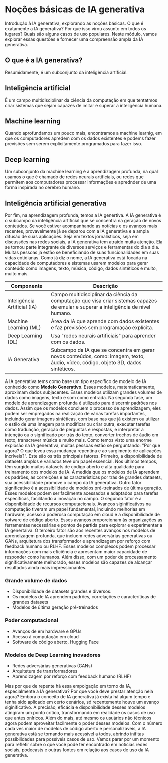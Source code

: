 # Noções básicas de IA generativa

Introdução à IA generativa, explorando as noções básicas. O que é exatamente a IA generativa? Por que isso virou assunto em todos os lugares? Quais são alguns casos de uso populares. Neste módulo, vamos explorar essas questões e fornecer uma compreensão ampla da IA generativa.

## O que é a IA generativa?

Resumidamente, é um subconjunto da inteligência artificial.

## Inteligência artificial

É um campo multidisciplinar da ciência da computação em que tentatmos criar sistemas que sejam capazes de imitar e superar a inteligência humana.

## Machine learning

Quando aprofundamos um pouco mais, encontramos a machine learnig, em que os computadores apredem com os dados existentes e podems fazer previsões sem serem explicitamente programados para fazer isso.

## Deep learning

Um subconjunto da machine learning é a aprendizagem profunda, na qual usamos o que é chamado de redes neurais artificiais, ou redes que permitem aos computadores processar informações e aprednder de uma forma inspirada no cérebro humano.

## Inteligência artificial generativa

Por fim, na aprendizagem profunda, temos a IA genertiva. A IA generativa é o subcampo da inteligência artificial que se concentra na geração de novos conteúdos. Se você estiver acompanhando as notícias e os avanços mais recentes, provavelmente já se deparou com a IA generativa e a ampla difusão de suas aplicações. Seja em textos jornalísticos, seja em discussões nas redes sociais, a IA generativa tem atraído muita atenção. Ela se tornou parte integrante de diversos serviços e ferramentas do dia a dia. Muitas pessoas já estão se beneficiando de suas funcionalidades em suas vidas cotidianas. Como já diz o nome, a IA generativa está focada na capacidade de computadores e sistemas usarem modelos para gerar conteúdo como imagens, texto, música, código, dados sintéticos e muito, muito mais.

| Componente                   | Descrição                                                                                                                           |
|------------------------------|-------------------------------------------------------------------------------------------------------------------------------------|
| Inteligência Artificial (IA) | Campo multidisciplinar da ciência da computação que visa criar sistemas capazes de emular e superar a inteligência de nível humano. |
| Machine Learning (ML)        | Área da IA que aprende com dados existentes e faz previsões sem programação explícita.                                              |
| Deep Learning (DL)           | Usa "redes neurais artificiais" para aprender com os dados.                                                                         |
| IA Generativa                | Subcampo da IA que se concentra em gerar novos conteúdos, como: imagem, texto, áudio, vídeo, código, objeto 3D, dados sintéticos.   |

A IA generativa tems como base um tipo específico de modelo de IA conhecido como **Modelo Generativo**. Esses modelos, matematicamente, aproximam dados subjacentes. Esses modelos utilizam grandes volumes de dados como imagens, texto e som como entrada. Na segunda fase, um modelo de aprendizagem profunda é utilizado para discernir padrões nos dados. Assim que os modelos concluem o processo de aprendizagem, eles podem ser empregados na realização de várias tarefas importantes, incluindo gerar imagens sintéticas, com base nas que já existem ou utilizar o estilo de uma imagem para modificar ou criar outra, executar tarefas como traduação, geração de perguntas e respostas, e interpretar a intenção ou o significado por trás do texto, converter trechos de áudio em texto, transcrever música e muito mais. Como temos visto uma enorme explosão na IA generativa, muitas pessoas estão se perguntando: "Por que agora? O que levou essa mudança repentina e ao surgimento de aplicações incríveis?".  Este são os três principais fatores. Primeiro, a disponibilidade de datasets amplos e variados teve um papel essencial. Nos últimos tempos, têm surgido muitos datasets de código aberto e alta qualidade para treinamento dos modelos de IA. À medida que os modelos de IA aprendem os padrões, as correlções e as características por trás de grandes datasets, sua acessibilidade promove o campo da IA generativa. Outro fator significativo é a acessibilidade de modelos pré-treinados de última geração. Esses modelos podem ser facilmente acessados e adaptados para tarefas específicas, facilitando a inovação no campo. O segundo fator é a disponibiidade de recursos computacionais. Avanços siginificativos na computação tiveram um papel fundamental, incluindo melhorias em hardware, acesso à poderosa computação em cloud e a disponibilidade de sotware de código aberto. Esses avanços proporcionam às organizações as ferramentas necessárias e pontos de partida para explorar e experimentar a IA genertaiva. O terceiro fator são aos recentes avanços nos modelos de aprendizagem profunda, que incluem redes adversárias generativas ou GANs, arquitetura dos transformador e aprendizagem por reforço com feedback humano ou RLHF. Esses modelos complexos podem processar informações com mais eficiência e apresentam maior capacidade de responder como humanos.  Além disso, com um poder de processamento significativamente melhorado, esses modelos são capazes de alcançar resultados ainda mais impressionantes.

### Grande volume de dados

- Disponibilidade de datasets grandes e diversos.
- Os modelos de IA aprendem padrões, correlações e caracteríticas de grandes datasets
- Modelos de última geração pré-treinados

### Poder computacional

- Avanços de em hardware e GPUs
- Acesso á computação em cloud
- Software de código aberto, Hugging Face

### Modelos de Deep Learning inovadores

- Redes adversárias generativas (GANs)
- Arquitetura de transformadores
- Aprendizagem por reforço com feedback humano (RLHF)

Mas por que de repente há essa empolgação em torno da IA, especialmente a IA generativa? Por que você deve prestar atenção nela agora? Embora o conceito de IA generativa já exista há algum tempo e tenha sido aplicado em certo cenários, só recentemente houve um avanço siginificativo. A precisão, eficácia e disponibilidade desses modelos atingiram um ponto crítico, transformando em realidade os casos de uso que antes oníricos. Além do mais, até mesmo os usuários não técnicos agora podem aproveitar facilmente o poder desses modelos. Com o número cada ves maior de modelos de código aberto e personalizáveis, a IA generativa está se tornando mais acessível a todos, abrindo inifitas possibilidades para possíveis casos de uso. Vamos parar por um momento para refletir sobre o que você pode ter encontrado em notícias redes sociais, podecasts e outras fontes em relação aos casos de uso da IA generativa.
